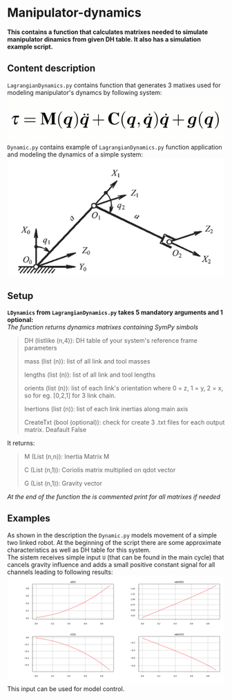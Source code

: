 # Manipulator-dynamics
**This contains a function that calculates matrixes needed to simulate manipulator dinamics from given DH table. It also has a simulation example script.**  

## Content description
`LagrangianDynamics.py` contains function that generates 3 matixes used for modeling manipulator's dynamcs by following system:  
![equation](resources/equation.png)  
`Dynamic.py` contains example of `LagrangianDynamics.py` function application and modeling the dynamics of a simple system:  
![example](resources/example.png)  

## Setup 
**`LDynamics` from `LagrangianDynamics.py` takes 5 mandatory arguments and 1 optional:**  
_The function returns dynamics matrixes containing SymPy simbols_  

> DH (listlike (n,4)): DH table of your system's reference frame parameters
> 
> mass (list (n)): list of all link and tool masses
> 
> lengths (list (n)): list of all link and tool lengths
> 
> orients (list (n)): list of each link's orientation where 0 = z, 1 = y, 2 = x, so for eg. [0,2,1] for 3 link chain.
> 
> Inertions (list (n)): list of each link inertias along main axis
> 
> CreateTxt (bool (optional)): check for create 3 .txt files for each output matrix. Deafault False

It returns:  
> M (List (n,n)): Inertia Matrix M
> 
> C (List (n,1)): Coriolis matrix multiplied on qdot vector
> 
> G (List (n,1)): Gravity vector

_At the end of the function the is commented print for all matrixes if needed_
## Examples
As shown in the description the `Dynamic.py` models movement of a simple two linked robot. At the beginning of the script there are some approximate characteristics as well as DH table for this system.  
The sistem receives simple input `U` (that can be found in the main cycle) that cancels gravity influence and adds a small positive constant signal for all channels leading to following results:  
![pic1](resources/pic1.png)  
This input can be used for model control.  



